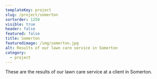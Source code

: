 ```yaml
---
templateKey: project
slug: /project/somerton
sortorder: 1250
visible: true
header: false
featured: false
title: Somerton
featuredimage: /img/somerton.jpg
alt: Results of our lawn care service in Somerton
category:
  - project
---
```

These are the results of our lawn care service at a client in Somerton.


